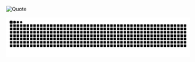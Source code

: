 ![Quote](https://github-readme-quotes-bay.vercel.app/quote?theme=vue-dark&animation=default&layout=churchill&font=Redressed&quoteType=random&quotesUrl=https://github.com/Adr01dos/Adr01dos/blob/main/quotes)

<picture>
  <source media="(prefers-color-scheme: dark)" srcset="https://raw.githubusercontent.com/Adr01dos/Adr01dos/output/github-contribution-grid-snake-dark.svg">
  <source media="(prefers-color-scheme: light)" srcset="https://raw.githubusercontent.com/Adr01dos/Adr01dos/output/github-contribution-grid-snake.svg">
  <img alt="github contribution grid snake animation" src="https://raw.githubusercontent.com/Adr01dos/Adr01dos/output/github-contribution-grid-snake.svg">
</picture>


<!--
**Adr01dos/Adr01dos** is a ✨ _special_ ✨ repository because its `README.md` (this file) appears on your GitHub profile.

Here are some ideas to get you started:

- 🔭 I’m currently working on ...
- 🌱 I’m currently learning ...
- 👯 I’m looking to collaborate on ...
- 🤔 I’m looking for help with ...
- 💬 Ask me about ...
- 📫 How to reach me: ...
- 😄 Pronouns: ...
- ⚡ Fun fact: ...
-->

